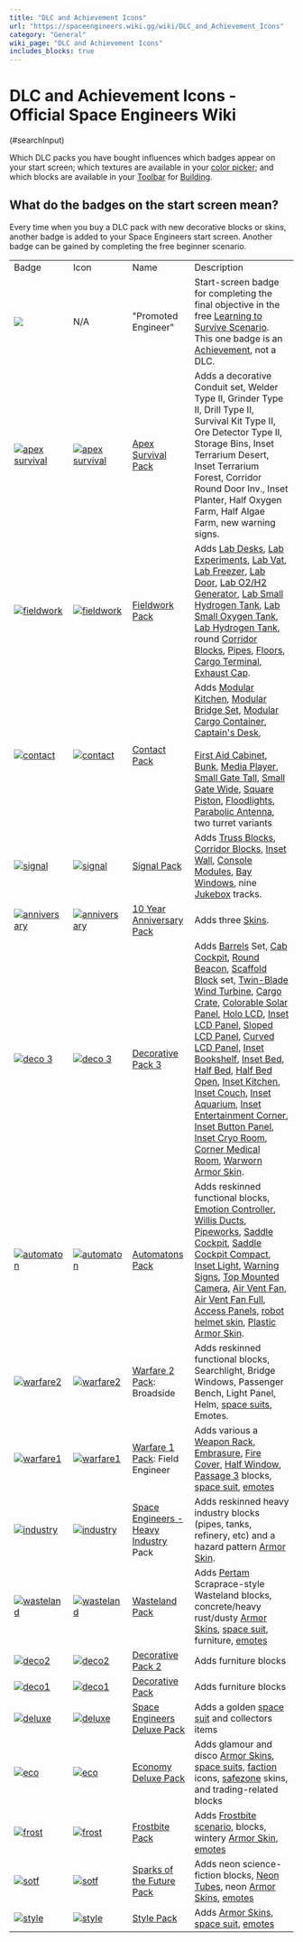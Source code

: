 ```yaml
---
title: "DLC and Achievement Icons"
url: "https://spaceengineers.wiki.gg/wiki/DLC_and_Achievement_Icons"
category: "General"
wiki_page: "DLC and Achievement Icons"
includes_blocks: true
---
```


# DLC and Achievement Icons - Official Space Engineers Wiki

(#searchInput)

Which DLC packs you have bought influences which badges appear on your start screen; which textures are available in your [color picker](https://spaceengineers.wiki.gg/wiki/Color "Color"); and which blocks are available in your [Toolbar](https://spaceengineers.wiki.gg/wiki/Tool_Bar "Tool Bar") for [Building](https://spaceengineers.wiki.gg/wiki/Building "Building").

## What do the badges on the start screen mean?

Every time when you buy a DLC pack with new decorative blocks or skins, another badge is added to your Space Engineers start screen. Another badge can be gained by completing the free beginner scenario.

|     |     |     |     |
| --- | --- | --- | --- |
| Badge | Icon | Name | Description |
| [![](https://spaceengineers.wiki.gg/images/thumb/SE-badge-promoted-engineer.png/200px-SE-badge-promoted-engineer.png?e08f3a)](https://spaceengineers.wiki.gg/wiki/File:SE-badge-promoted-engineer.png) | N/A | "Promoted Engineer" | Start-screen badge for completing the final objective in the free [Learning to Survive Scenario](https://spaceengineers.wiki.gg/wiki/Learning_to_Survive_Scenario "Learning to Survive Scenario"). This one badge is an [Achievement](https://spaceengineers.wiki.gg/wiki/Steam_Achievements "Steam Achievements"), not a DLC. |
| [![apex survival](https://spaceengineers.wiki.gg/images/thumb/SE-dlc-badge-apex-survival-pack.png/200px-SE-dlc-badge-apex-survival-pack.png?90afcc)](https://spaceengineers.wiki.gg/wiki/File:SE-dlc-badge-apex-survival-pack.png) | [![apex survival](https://spaceengineers.wiki.gg/images/thumb/SE-dlc-icon-apex-survival-pack.png/60px-SE-dlc-icon-apex-survival-pack.png?594e7d)](https://spaceengineers.wiki.gg/wiki/File:SE-dlc-icon-apex-survival-pack.png) | [Apex Survival Pack](https://spaceengineers.wiki.gg/wiki/Apex_Survival_Pack "Apex Survival Pack") | Adds a decorative Conduit set, Welder Type II, Grinder Type II, Drill Type II, Survival Kit Type II, Ore Detector Type II, Storage Bins, Inset Terrarium Desert, Inset Terrarium Forest, Corridor Round Door Inv., Inset Planter, Half Oxygen Farm, Half Algae Farm, new warning signs. |
| [![fieldwork](https://spaceengineers.wiki.gg/images/thumb/SE-dlc-badge-fieldwork-pack.png/200px-SE-dlc-badge-fieldwork-pack.png?10c8de)](https://spaceengineers.wiki.gg/wiki/File:SE-dlc-badge-fieldwork-pack.png) | [![fieldwork](https://spaceengineers.wiki.gg/images/thumb/SE-dlc-icon-fieldwork-pack.png/60px-SE-dlc-icon-fieldwork-pack.png?b77e5d)](https://spaceengineers.wiki.gg/wiki/File:SE-dlc-icon-fieldwork-pack.png) | [Fieldwork Pack](https://spaceengineers.wiki.gg/wiki/Fieldwork_Pack "Fieldwork Pack") | Adds [Lab Desks](https://spaceengineers.wiki.gg/wiki/Lab_Desks "Lab Desks"), [Lab Experiments](https://spaceengineers.wiki.gg/wiki/Lab_Experiments "Lab Experiments"), [Lab Vat](https://spaceengineers.wiki.gg/wiki/Lab_Vat "Lab Vat"), [Lab Freezer](https://spaceengineers.wiki.gg/wiki/Lab_Freezer "Lab Freezer"), [Lab Door](https://spaceengineers.wiki.gg/wiki/Lab_Door "Lab Door"), [Lab O2/H2 Generator](https://spaceengineers.wiki.gg/wiki/Lab_O2/H2_Generator "Lab O2/H2 Generator"), [Lab Small Hydrogen Tank](https://spaceengineers.wiki.gg/wiki/Lab_Small_Hydrogen_Tank "Lab Small Hydrogen Tank"), [Lab Small Oxygen Tank](https://spaceengineers.wiki.gg/wiki/Lab_Small_Oxygen_Tank "Lab Small Oxygen Tank"), [Lab Hydrogen Tank](https://spaceengineers.wiki.gg/wiki/Lab_Hydrogen_Tank "Lab Hydrogen Tank"), round [Corridor Blocks](https://spaceengineers.wiki.gg/wiki/Corridor_Blocks "Corridor Blocks"), [Pipes](https://spaceengineers.wiki.gg/wiki/Pipes "Pipes"), [Floors](https://spaceengineers.wiki.gg/wiki/Floors "Floors"), [Cargo Terminal](https://spaceengineers.wiki.gg/wiki/Cargo_Terminal "Cargo Terminal"), [Exhaust Cap](https://spaceengineers.wiki.gg/wiki/Exhaust_Cap "Exhaust Cap"). |
| [![contact](https://spaceengineers.wiki.gg/images/thumb/SE-dlc-badge-contact-pack.png/200px-SE-dlc-badge-contact-pack.png?12da32)](https://spaceengineers.wiki.gg/wiki/File:SE-dlc-badge-contact-pack.png) | [![contact](https://spaceengineers.wiki.gg/images/thumb/SE-dlc-icon-contact-pack.png/60px-SE-dlc-icon-contact-pack.png?4a73ad)](https://spaceengineers.wiki.gg/wiki/File:SE-dlc-icon-contact-pack.png) | [Contact Pack](https://spaceengineers.wiki.gg/wiki/Contact_Pack "Contact Pack") | Adds [Modular Kitchen](https://spaceengineers.wiki.gg/wiki/Modular_Kitchen "Modular Kitchen"), [Modular Bridge Set](https://spaceengineers.wiki.gg/wiki/Modular_Bridge_Set "Modular Bridge Set"), [Modular Cargo Container](https://spaceengineers.wiki.gg/wiki/Modular_Cargo_Container "Modular Cargo Container"), [Captain's Desk](https://spaceengineers.wiki.gg/wiki/Captain%27s_Desk "Captain's Desk"),<br><br>[First Aid Cabinet](https://spaceengineers.wiki.gg/wiki/First_Aid_Cabinet "First Aid Cabinet"), [Bunk](https://spaceengineers.wiki.gg/wiki/Bunk "Bunk"), [Media Player](https://spaceengineers.wiki.gg/wiki/Media_Player "Media Player"), [Small Gate Tall](https://spaceengineers.wiki.gg/wiki/Small_Gate_Tall "Small Gate Tall"), [Small Gate Wide](https://spaceengineers.wiki.gg/wiki/Small_Gate_Wide "Small Gate Wide"), [Square Piston](https://spaceengineers.wiki.gg/wiki/Square_Piston "Square Piston"), [Floodlights](https://spaceengineers.wiki.gg/wiki/Floodlights "Floodlights"), [Parabolic Antenna](https://spaceengineers.wiki.gg/wiki/Parabolic_Antenna "Parabolic Antenna"), two turret variants |
| [![signal](https://spaceengineers.wiki.gg/images/thumb/SE-dlc-badge-signal-pack.png/200px-SE-dlc-badge-signal-pack.png?6a70fd)](https://spaceengineers.wiki.gg/wiki/File:SE-dlc-badge-signal-pack.png) | [![signal](https://spaceengineers.wiki.gg/images/thumb/SE-dlc-icon-signal-pack.png/60px-SE-dlc-icon-signal-pack.png?66b4d0)](https://spaceengineers.wiki.gg/wiki/File:SE-dlc-icon-signal-pack.png) | [Signal Pack](https://spaceengineers.wiki.gg/wiki/Signal_Pack "Signal Pack") | Adds [Truss Blocks](https://spaceengineers.wiki.gg/wiki/Truss_Blocks "Truss Blocks"), [Corridor Blocks](https://spaceengineers.wiki.gg/wiki/Corridor_Blocks "Corridor Blocks"), [Inset Wall](https://spaceengineers.wiki.gg/wiki/Inset_Wall "Inset Wall"), [Console Modules](https://spaceengineers.wiki.gg/wiki/Console_Modules "Console Modules"), [Bay Windows](https://spaceengineers.wiki.gg/wiki/Bay_Windows "Bay Windows"), nine [Jukebox](https://spaceengineers.wiki.gg/wiki/Jukebox "Jukebox") tracks. |
| [![anniversary](https://spaceengineers.wiki.gg/images/thumb/SE-dlc-badge-10-anniversary-pack.png/200px-SE-dlc-badge-10-anniversary-pack.png?69632e)](https://spaceengineers.wiki.gg/wiki/File:SE-dlc-badge-10-anniversary-pack.png) | [![anniversary](https://spaceengineers.wiki.gg/images/thumb/SE-dlc-icon-10-anniversary-pack.png/60px-SE-dlc-icon-10-anniversary-pack.png?22f6ab)](https://spaceengineers.wiki.gg/wiki/File:SE-dlc-icon-10-anniversary-pack.png) | [10 Year Anniversary Pack](https://spaceengineers.wiki.gg/wiki/10_Year_Anniversary_Pack "10 Year Anniversary Pack") | Adds three [Skins](https://spaceengineers.wiki.gg/wiki/Skins "Skins"). |
| [![deco 3](https://spaceengineers.wiki.gg/images/thumb/SE-dlc-badge-decorative-pack-3.png/200px-SE-dlc-badge-decorative-pack-3.png?896432)](https://spaceengineers.wiki.gg/wiki/File:SE-dlc-badge-decorative-pack-3.png) | [![deco 3](https://spaceengineers.wiki.gg/images/thumb/SE-dlc-icon-decorative-pack-3.png/60px-SE-dlc-icon-decorative-pack-3.png?54feed)](https://spaceengineers.wiki.gg/wiki/File:SE-dlc-icon-decorative-pack-3.png) | [Decorative Pack 3](https://spaceengineers.wiki.gg/wiki/Decorative_Pack_3 "Decorative Pack 3") | Adds [Barrels](https://spaceengineers.wiki.gg/wiki/Barrel "Barrel") Set, [Cab Cockpit](https://spaceengineers.wiki.gg/wiki/Cab_Cockpit "Cab Cockpit"), [Round Beacon](https://spaceengineers.wiki.gg/wiki/Round_Beacon "Round Beacon"), [Scaffold Block](https://spaceengineers.wiki.gg/wiki/Scaffold_Block "Scaffold Block") set, [Twin-Blade Wind Turbine](https://spaceengineers.wiki.gg/wiki/Twin-Blade_Wind_Turbine "Twin-Blade Wind Turbine"), [Cargo Crate](https://spaceengineers.wiki.gg/wiki/Cargo_Crate "Cargo Crate"), [Colorable Solar Panel](https://spaceengineers.wiki.gg/wiki/Colorable_Solar_Panel "Colorable Solar Panel"), [Holo LCD](https://spaceengineers.wiki.gg/wiki/Holo_LCD "Holo LCD"), [Inset LCD Panel](https://spaceengineers.wiki.gg/wiki/Inset_LCD_Panel "Inset LCD Panel"), [Sloped LCD Panel](https://spaceengineers.wiki.gg/wiki/Sloped_LCD_Panel "Sloped LCD Panel"), [Curved LCD Panel](https://spaceengineers.wiki.gg/wiki/Curved_LCD_Panel "Curved LCD Panel"), [Inset Bookshelf](https://spaceengineers.wiki.gg/wiki/Inset_Bookshelf "Inset Bookshelf"), [Inset Bed](https://spaceengineers.wiki.gg/wiki/Inset_Bed "Inset Bed"), [Half Bed](https://spaceengineers.wiki.gg/wiki/Half_Bed "Half Bed"), [Half Bed Open](https://spaceengineers.wiki.gg/wiki/Half_Bed_Open "Half Bed Open"), [Inset Kitchen](https://spaceengineers.wiki.gg/wiki/Inset_Kitchen "Inset Kitchen"), [Inset Couch](https://spaceengineers.wiki.gg/wiki/Inset_Couch "Inset Couch"), [Inset Aquarium](https://spaceengineers.wiki.gg/wiki/Inset_Aquarium "Inset Aquarium"), [Inset Entertainment Corner](https://spaceengineers.wiki.gg/wiki/Inset_Entertainment_Corner "Inset Entertainment Corner"), [Inset Button Panel](https://spaceengineers.wiki.gg/wiki/Inset_Button_Panel "Inset Button Panel"), [Inset Cryo Room](https://spaceengineers.wiki.gg/wiki/Inset_Cryo_Room "Inset Cryo Room"), [Corner Medical Room](https://spaceengineers.wiki.gg/wiki/Corner_Medical_Room "Corner Medical Room"), [Warworn Armor Skin](https://spaceengineers.wiki.gg/wiki/Color "Color"). |
| [![automaton](https://spaceengineers.wiki.gg/images/thumb/SE-dlc-badge-automaton.png/200px-SE-dlc-badge-automaton.png?39278d)](https://spaceengineers.wiki.gg/wiki/File:SE-dlc-badge-automaton.png) | [![automaton](https://spaceengineers.wiki.gg/images/thumb/SE-dlc-icon-automaton.png/60px-SE-dlc-icon-automaton.png?e21059)](https://spaceengineers.wiki.gg/wiki/File:SE-dlc-icon-automaton.png) | [Automatons Pack](https://spaceengineers.wiki.gg/wiki/Automatons_Pack "Automatons Pack") | Adds reskinned functional blocks, [Emotion Controller](https://spaceengineers.wiki.gg/wiki/Emotion_Controller "Emotion Controller"), [Willis Ducts](https://spaceengineers.wiki.gg/wiki/Willis_Ducts "Willis Ducts"), [Pipeworks](https://spaceengineers.wiki.gg/wiki/Pipeworks "Pipeworks"), [Saddle Cockpit](https://spaceengineers.wiki.gg/wiki/Saddle_Cockpit "Saddle Cockpit"), [Saddle Cockpit Compact](https://spaceengineers.wiki.gg/wiki/Saddle_Cockpit_Compact "Saddle Cockpit Compact"), [Inset Light](https://spaceengineers.wiki.gg/wiki/Inset_Light "Inset Light"), [Warning Signs](https://spaceengineers.wiki.gg/wiki/Warning_Signs "Warning Signs"), [Top Mounted Camera](https://spaceengineers.wiki.gg/wiki/Top_Mounted_Camera "Top Mounted Camera"), [Air Vent Fan](https://spaceengineers.wiki.gg/wiki/Air_Vent_Fan "Air Vent Fan"), [Air Vent Fan Full](https://spaceengineers.wiki.gg/wiki/Air_Vent_Fan_Full "Air Vent Fan Full"), [Access Panels](https://spaceengineers.wiki.gg/wiki/Access_Panel "Access Panel"), [robot helmet skin](https://spaceengineers.wiki.gg/wiki/Skins "Skins"), [Plastic Armor Skin](https://spaceengineers.wiki.gg/wiki/Color "Color"). |
| [![warfare2](https://spaceengineers.wiki.gg/images/thumb/SE-dlc-badge-warfare2-pack.png/200px-SE-dlc-badge-warfare2-pack.png?8df1a5)](https://spaceengineers.wiki.gg/wiki/File:SE-dlc-badge-warfare2-pack.png) | [![warfare2](https://spaceengineers.wiki.gg/images/thumb/SE-dlc-icon-warfare2-pack.png/60px-SE-dlc-icon-warfare2-pack.png?6f81ae)](https://spaceengineers.wiki.gg/wiki/File:SE-dlc-icon-warfare2-pack.png) | [Warfare 2 Pack](https://spaceengineers.wiki.gg/wiki/Warfare_2_Pack "Warfare 2 Pack"): Broadside | Adds reskinned functional blocks, Searchlight, Bridge Windows, Passenger Bench, Light Panel, Helm, [space suits](https://spaceengineers.wiki.gg/wiki/Skins "Skins"), Emotes. |
| [![warfare1](https://spaceengineers.wiki.gg/images/thumb/SE-dlc-badge-warfare1-pack.png/200px-SE-dlc-badge-warfare1-pack.png?add527)](https://spaceengineers.wiki.gg/wiki/File:SE-dlc-badge-warfare1-pack.png) | [![warfare1](https://spaceengineers.wiki.gg/images/thumb/SE-dlc-icon-warfare1-pack.png/60px-SE-dlc-icon-warfare1-pack.png?a577fc)](https://spaceengineers.wiki.gg/wiki/File:SE-dlc-icon-warfare1-pack.png) | [Warfare 1 Pack](https://spaceengineers.wiki.gg/wiki/Warfare_1_Pack "Warfare 1 Pack"): Field Engineer | Adds various a [Weapon Rack](https://spaceengineers.wiki.gg/wiki/Weapon_Rack "Weapon Rack"), [Embrasure](https://spaceengineers.wiki.gg/wiki/Embrasure "Embrasure"), [Fire Cover](https://spaceengineers.wiki.gg/wiki/Fire_Cover "Fire Cover"), [Half Window](https://spaceengineers.wiki.gg/wiki/Half_Window "Half Window"), [Passage 3](https://spaceengineers.wiki.gg/wiki/Passage_3 "Passage 3") blocks, [space suit](https://spaceengineers.wiki.gg/wiki/Skins "Skins"), [emotes](https://spaceengineers.wiki.gg/wiki/Emotes "Emotes") |
| [![industry](https://spaceengineers.wiki.gg/images/SE-dlc-badge-heavy-industry.png?213ce5)](https://spaceengineers.wiki.gg/wiki/File:SE-dlc-badge-heavy-industry.png) | [![industry](https://spaceengineers.wiki.gg/images/thumb/SE-dlc-icon-heavy-industry.png/60px-SE-dlc-icon-heavy-industry.png?1fa5ef)](https://spaceengineers.wiki.gg/wiki/File:SE-dlc-icon-heavy-industry.png) | [Space Engineers - Heavy Industry](https://spaceengineers.wiki.gg/wiki/Space_Engineers_-_Heavy_Industry "Space Engineers - Heavy Industry") Pack | Adds reskinned heavy industry blocks (pipes, tanks, refinery, etc) and a hazard pattern [Armor Skin](https://spaceengineers.wiki.gg/wiki/Armor_Skin "Armor Skin"). |
| [![wasteland](https://spaceengineers.wiki.gg/images/thumb/SE-dlc-badge-scraprace-wasteland.png/198px-SE-dlc-badge-scraprace-wasteland.png?1f6b08)](https://spaceengineers.wiki.gg/wiki/File:SE-dlc-badge-scraprace-wasteland.png) | [![wasteland](https://spaceengineers.wiki.gg/images/thumb/SE-dlc-icon-scraprace-wasteland.png/60px-SE-dlc-icon-scraprace-wasteland.png?748f3d)](https://spaceengineers.wiki.gg/wiki/File:SE-dlc-icon-scraprace-wasteland.png) | [Wasteland Pack](https://spaceengineers.wiki.gg/wiki/Wasteland_Pack "Wasteland Pack") | Adds [Pertam](https://spaceengineers.wiki.gg/wiki/Pertam "Pertam") Scraprace-style Wasteland blocks, concrete/heavy rust/dusty [Armor Skins](https://spaceengineers.wiki.gg/wiki/Armor_Skin "Armor Skin"), [space suit](https://spaceengineers.wiki.gg/wiki/Skins "Skins"), furniture, [emotes](https://spaceengineers.wiki.gg/wiki/Emotes "Emotes") |
| [![deco2](https://spaceengineers.wiki.gg/images/thumb/SE-dlc-badge-decorative-pack-2.png/184px-SE-dlc-badge-decorative-pack-2.png?613371)](https://spaceengineers.wiki.gg/wiki/File:SE-dlc-badge-decorative-pack-2.png) | [![deco2](https://spaceengineers.wiki.gg/images/thumb/SE-dlc-icon-decorative-pack-2.png/60px-SE-dlc-icon-decorative-pack-2.png?664a47)](https://spaceengineers.wiki.gg/wiki/File:SE-dlc-icon-decorative-pack-2.png) | [Decorative Pack 2](https://spaceengineers.wiki.gg/wiki/Decorative_Pack_2 "Decorative Pack 2") | Adds furniture blocks |
| [![deco1](https://spaceengineers.wiki.gg/images/thumb/SE-dlc-badge-decorative-pack-1.png/200px-SE-dlc-badge-decorative-pack-1.png?9c6d24)](https://spaceengineers.wiki.gg/wiki/File:SE-dlc-badge-decorative-pack-1.png) | [![deco1](https://spaceengineers.wiki.gg/images/thumb/SE-dlc-icon-decorative-pack-1.png/60px-SE-dlc-icon-decorative-pack-1.png?da8d95)](https://spaceengineers.wiki.gg/wiki/File:SE-dlc-icon-decorative-pack-1.png) | [Decorative Pack](https://spaceengineers.wiki.gg/wiki/Decorative_Pack "Decorative Pack") | Adds furniture blocks |
| [![deluxe](https://spaceengineers.wiki.gg/images/thumb/SE-dlc-badge-deluxe-edition.png/200px-SE-dlc-badge-deluxe-edition.png?1cb983)](https://spaceengineers.wiki.gg/wiki/File:SE-dlc-badge-deluxe-edition.png) | [![deluxe](https://spaceengineers.wiki.gg/images/thumb/SE-dlc-icon-deluxe-edition.png/60px-SE-dlc-icon-deluxe-edition.png?84b84b)](https://spaceengineers.wiki.gg/wiki/File:SE-dlc-icon-deluxe-edition.png) | [Space Engineers Deluxe Pack](https://spaceengineers.wiki.gg/wiki/Space_Engineers_Deluxe_Pack "Space Engineers Deluxe Pack") | Adds a golden [space suit](https://spaceengineers.wiki.gg/wiki/Skins "Skins") and collectors items |
| [![eco](https://spaceengineers.wiki.gg/images/thumb/SE-dlc-badge-economy-pack.png/199px-SE-dlc-badge-economy-pack.png?273a49)](https://spaceengineers.wiki.gg/wiki/File:SE-dlc-badge-economy-pack.png) | [![eco](https://spaceengineers.wiki.gg/images/thumb/SE-dlc-icon-economy-pack.png/60px-SE-dlc-icon-economy-pack.png?9b595f)](https://spaceengineers.wiki.gg/wiki/File:SE-dlc-icon-economy-pack.png) | [Economy Deluxe Pack](https://spaceengineers.wiki.gg/wiki/Economy_Deluxe_Pack "Economy Deluxe Pack") | Adds glamour and disco [Armor Skins](https://spaceengineers.wiki.gg/wiki/Armor_Skin "Armor Skin"), [space suits](https://spaceengineers.wiki.gg/wiki/Skins "Skins"), [faction](https://spaceengineers.wiki.gg/wiki/Factions "Factions") icons, [safezone](https://spaceengineers.wiki.gg/wiki/Safe_Zone "Safe Zone") skins, and trading-related blocks |
| [![frost](https://spaceengineers.wiki.gg/images/thumb/SE-dlc-badge-frostbite.png/182px-SE-dlc-badge-frostbite.png?316481)](https://spaceengineers.wiki.gg/wiki/File:SE-dlc-badge-frostbite.png) | [![frost](https://spaceengineers.wiki.gg/images/thumb/SE-dlc-icon-frostbite.png/60px-SE-dlc-icon-frostbite.png?1e5d0c)](https://spaceengineers.wiki.gg/wiki/File:SE-dlc-icon-frostbite.png) | [Frostbite Pack](https://spaceengineers.wiki.gg/wiki/Frostbite_Pack "Frostbite Pack") | Adds [Frostbite scenario](https://spaceengineers.wiki.gg/wiki/Frostbite_Scenario "Frostbite Scenario"), blocks, wintery [Armor Skin](https://spaceengineers.wiki.gg/wiki/Armor_Skin "Armor Skin"), [emotes](https://spaceengineers.wiki.gg/wiki/Emotes "Emotes") |
| [![sotf](https://spaceengineers.wiki.gg/images/thumb/SE-dlc-badge-sparks-of-the-future.png/183px-SE-dlc-badge-sparks-of-the-future.png?3eb90b)](https://spaceengineers.wiki.gg/wiki/File:SE-dlc-badge-sparks-of-the-future.png) | [![sotf](https://spaceengineers.wiki.gg/images/thumb/SE-dlc-icon-sparks-of-the-future.png/60px-SE-dlc-icon-sparks-of-the-future.png?2821cb)](https://spaceengineers.wiki.gg/wiki/File:SE-dlc-icon-sparks-of-the-future.png) | [Sparks of the Future Pack](https://spaceengineers.wiki.gg/wiki/Sparks_of_the_Future_Pack "Sparks of the Future Pack") | Adds neon science-fiction blocks, [Neon Tubes](https://spaceengineers.wiki.gg/wiki/Neon_Tubes "Neon Tubes"), neon [Armor Skins](https://spaceengineers.wiki.gg/wiki/Armor_Skin "Armor Skin"), [emotes](https://spaceengineers.wiki.gg/wiki/Emotes "Emotes") |
| [![style](https://spaceengineers.wiki.gg/images/SE-dlc-badge-style-pack.png?c459d4)](https://spaceengineers.wiki.gg/wiki/File:SE-dlc-badge-style-pack.png) | [![style](https://spaceengineers.wiki.gg/images/thumb/SE-dlc-icon-style-pack.png/60px-SE-dlc-icon-style-pack.png?77e8eb)](https://spaceengineers.wiki.gg/wiki/File:SE-dlc-icon-style-pack.png) | [Style Pack](https://spaceengineers.wiki.gg/wiki/Style_Pack "Style Pack") | Adds [Armor Skins](https://spaceengineers.wiki.gg/wiki/Armor_Skin "Armor Skin"), [space suit](https://spaceengineers.wiki.gg/wiki/Skins "Skins"), [emotes](https://spaceengineers.wiki.gg/wiki/Emotes "Emotes") |
